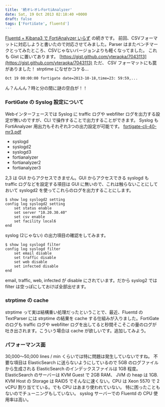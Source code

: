 ```yaml
---
title: '続オレオレFortiAnalyzer'
date: Sat, 19 Oct 2013 02:18:40 +0000
draft: false
tags: ['FortiGate', fluentd']
---
```


[Fluentd + Kibana3 で FortiAnalyzer いらず](/2013/10/fluentd-kibana3-fortianalyzer/) の続きです。 前回、CSVフォーマットに対応しようと書いたので対応させてみました。Parser はまたベンチマークとってみたところ、CSVじゃないバージョンよりも軽くなってました。 これも Gist に置いてあります。 [https://gist.github.com/yteraoka/7043113](https://gist.github.com/yteraoka/7043113) ただ、 CSV フォーマットにも罠がありました！ strptime になぜかコケる...

```
Oct 19 00:00:00 fortigate date=2013-10-18,time=23: 59:59,...
```

ん？んんん？時と分の間に謎の空白が！！

### FortiGate の Syslog 設定について

Webインターフェースでは Syslog に traffic ログや webfilter ログを出力する設定が無いのですが、CLI で操作することで出力することができます。 Syslog も FortiAnalyzer 用出力もそれぞれ3つの出力設定が可能です。 [fortigate-cli-40-mr3.pdf](http://208.91.113.73/fgt/handbook/40mr3/fortigate-cli-40-mr3.pdf)

* syslogd
* syslogd2
* syslogd3
* fortianalyzer
* fortianalyzer2
* fortianalyzer3

2,3 は GUI からアクセスできません。GUI からアクセスできる syslogd も traffic ログなどを設定する項目は GUI に無いので、これは触らないことにしておいて syslogd2 を使ってこれらのログを出力することにします。

```
$ show log syslogd2 setting
config log syslogd2 setting
    set status enable
    set server "10.20.30.40"
    set csv enable
    set facility local6
end
```

syslog (2じゃない) の出力項目の確認をしてみます。

```
$ show log syslogd filter
config log syslogd filter
    set email disable
    set traffic disable
    set web disable
    set infected disable
end
```

email, traffic, web, infected が disable にされています。だから syslog2 では filter は空っぽにしておけば全部出せます。

### strptime の cache

strptime って実は結構重い処理だったということで、最近、Fluentd の TextParser には strptime の結果を cache する仕組みが入りました。FortiGate のログも traffic ログや webfilter ログを出してると秒間そこそこの量のログが吐き出されます。こういう場合は cache が欲しいです。追加してみよう。

### パフォーマンス面

30,000〜50,000 lines / min くらいでは特に問題は発生していないですね。 不要な項目は ElasticSearch に送らないようにしているので 5GB のログファイルから生成される ElasticSearch のインデックスファイルは 1GB 程度。 ElasticSearch のサーバーは KVM Guest で 2GB RAM、 JVM の heap は 1GB. KVM Host の Storage は RAID5 でそんなに速くない。CPU は Xeon 5570 で 2 vCPU 割り当てている。でも CPU はあまり使われていない。 特に困ったこともないのでチューニングもしていない。 syslog サーバーでの Fluentd の CPU 使用率は高い。
